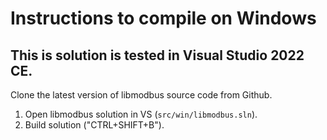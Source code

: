 # Instructions to compile on Windows

## This is solution is tested in Visual Studio 2022 CE.

Clone the latest version of libmodbus source code from Github.

1. Open libmodbus solution in VS (`src/win/libmodbus.sln`).
2. Build solution ("CTRL+SHIFT+B").
